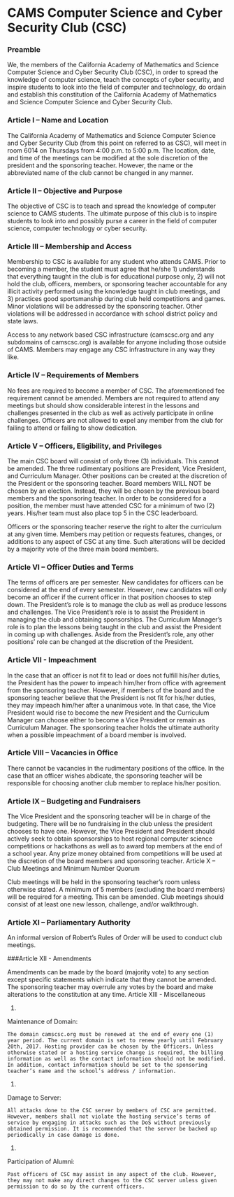 # CAMS Computer Science and Cyber Security Club (CSC)

### Preamble
We, the members of the California Academy of Mathematics and Science Computer Science and Cyber Security Club (CSC), in order to spread the knowledge of computer science, teach the concepts of cyber security, and inspire students to look into the field of computer and technology, do ordain and establish this constitution of the California Academy of Mathematics and Science Computer Science and Cyber Security Club.

### Article I – Name and Location

The California Academy of Mathematics and Science Computer Science and Cyber Security Club (from this point on referred to as CSC), will meet in room 6014 on Thursdays from 4:00 p.m. to 5:00 p.m. The location, date, and time of the meetings can be modified at the sole discretion of the president and the sponsoring teacher. However, the name or the abbreviated name of the club cannot be changed in any manner.

### Article II – Objective and Purpose

The objective of CSC is to teach and spread the knowledge of computer science to CAMS students. The ultimate purpose of this club is to inspire students to look into and possibly purse a career in the field of computer science, computer technology or cyber security.

### Article III – Membership and Access

Membership to CSC is available for any student who attends CAMS. Prior to becoming a member, the student must agree that he/she 1) understands that everything taught in the club is for educational purpose only, 2) will not hold the club, officers, members, or sponsoring teacher accountable for any illicit activity performed using the knowledge taught in club meetings, and 3) practices good sportsmanship during club held competitions and games. Minor violations will be addressed by the sponsoring teacher. Other violations will be addressed in accordance with school district policy and state laws.

Access to any network based CSC infrastructure (camscsc.org and any subdomains of camscsc.org) is available for anyone including those outside of CAMS. Members may engage any CSC infrastructure in any way they like.

### Article IV – Requirements of Members

No fees are required to become a member of CSC. The aforementioned fee requirement cannot be amended. Members are not required to attend any meetings but should show considerable interest in the lessons and challenges presented in the club as well as actively participate in online challenges. Officers are not allowed to expel any member from the club for failing to attend or failing to show dedication.

### Article V – Officers, Eligibility, and Privileges

The main CSC board will consist of only three (3) individuals. This cannot be amended. The three rudimentary positions are President, Vice President, and Curriculum Manager. Other positions can be created at the discretion of the President or the sponsoring teacher. Board members WILL NOT be chosen by an election. Instead, they will be chosen by the previous board members and the sponsoring teacher. In order to be considered for a position, the member must have attended CSC for a minimum of two (2) years. His/her team must also place top 5 in the CSC leaderboard.

Officers or the sponsoring teacher reserve the right to alter the curriculum at any given time. Members may petition or requests features, changes, or additions to any aspect of CSC at any time. Such alterations will be decided by a majority vote of the three main board members.

### Article VI – Officer Duties and Terms

The terms of officers are per semester. New candidates for officers can be considered at the end of every semester. However, new candidates will only become an officer if the current officer in that position chooses to step down. The President’s role is to manage the club as well as produce lessons and challenges. The Vice President’s role is to assist the President in managing the club and obtaining sponsorships. The Curriculum Manager’s role is to plan the lessons being taught in the club and assist the President in coming up with challenges. Aside from the President’s role, any other positions’ role can be changed at the discretion of the President.

### Article VII - Impeachment

In the case that an officer is not fit to lead or does not fulfill his/her duties, the President has the power to impeach him/her from office with agreement from the sponsoring teacher. However, if members of the board and the sponsoring teacher believe that the President is not fit for his/her duties, they may impeach him/her after a unanimous vote. In that case, the Vice President would rise to become the new President and the Curriculum Manager can choose either to become a Vice President or remain as Curriculum Manager. The sponsoring teacher holds the ultimate authority when a possible impeachment of a board member is involved.

### Article VIII – Vacancies in Office

There cannot be vacancies in the rudimentary positions of the office. In the case that an officer wishes abdicate, the sponsoring teacher will be responsible for choosing another club member to replace his/her position.

### Article IX – Budgeting and Fundraisers

The Vice President and the sponsoring teacher will be in charge of the budgeting. There will be no fundraising in the club unless the president chooses to have one. However, the Vice President and President should actively seek to obtain sponsorships to host regional computer science competitions or hackathons as well as to award top members at the end of a school year. Any prize money obtained from competitions will be used at the discretion of the board members and sponsoring teacher.
Article X – Club Meetings and Minimum Number Quorum

Club meetings will be held in the sponsoring teacher’s room unless otherwise stated. A minimum of 5 members (excluding the board members) will be required for a meeting. This can be amended. Club meetings should consist of at least one new lesson, challenge, and/or walkthrough.

### Article XI – Parliamentary Authority

An informal version of Robert’s Rules of Order will be used to conduct club meetings.

###Article XII - Amendments

Amendments can be made by the board (majority vote) to any section except specific statements which indicate that they cannot be amended. The sponsoring teacher may overrule any votes by the board and make alterations to the constitution at any time.
Article XIII - Miscellaneous

1.
Maintenance of Domain:

    The domain camscsc.org must be renewed at the end of every one (1) year period. The current domain is set to renew yearly until February 20th, 2017. Hosting provider can be chosen by the Officers. Unless otherwise stated or a hosting service change is required, the billing information as well as the contact information should not be modified. In addition, contact information should be set to the sponsoring teacher’s name and the school’s address / information.

1.
Damage to Server:

    All attacks done to the CSC server by members of CSC are permitted. However, members shall not violate the hosting service’s terms of service by engaging in attacks such as the DoS without previously obtained permission. It is recommended that the server be backed up periodically in case damage is done.

1.
Participation of Alumni:

    Past officers of CSC may assist in any aspect of the club. However, they may not make any direct changes to the CSC server unless given permission to do so by the current officers.

